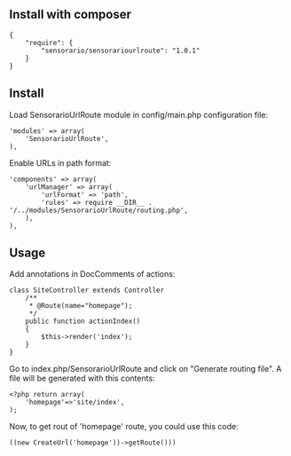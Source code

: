 Install with composer
---------------------

    {
        "require": {
            "sensorario/sensorariourlroute": "1.0.1"
        }
    }

Install
-------

Load SensorarioUrlRoute module in config/main.php configuration file:

    'modules' => array(
        'SensorarioUrlRoute',
    ),

Enable URLs in path format:

    'components' => array(
        'urlManager' => array(
            'urlFormat' => 'path',
            'rules' => require __DIR__ . '/../modules/SensorarioUrlRoute/routing.php',
        ),
    ),

Usage
-----

Add annotations in DocComments of actions:

    class SiteController extends Controller
        /**
         * @Route(name="homepage");
         */
        public function actionIndex()
        {
            $this->render('index');
        }
    }

Go to index.php/SensorarioUrlRoute and click on "Generate routing file". A file
will be generated with this contents:

    <?php return array(
        'homepage'=>'site/index',
    );

Now, to get rout of 'homepage' route, you could use this code:

    ((new CreateUrl('homepage'))->getRoute()))

